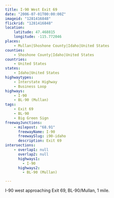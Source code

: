 ```yaml
---
title: I-90 West Exit 69
date: "2006-07-01T00:00:00Z"
imageid: "1281416848"
flickrid: "1281416848"
location:
    latitude: 47.468815
    longitude: -115.772046
places:
    - Mullan|Shoshone County|Idaho|United States
counties:
    - Shoshone County|Idaho|United States
countries:
    - United States
states:
    - Idaho|United States
highwaytypes:
    - Interstate Highway
    - Business Loop
highways:
    - I-90
    - BL-90 (Mullan)
tags:
    - Exit 69
    - BL-90
    - Big Green Sign
freewayJunctions:
    - milepost: "68.91"
      freewayName: I-90
      freewaySlug: i90-idaho
      description: Exit 69
intersections:
    - overlap1: null
      overlap2: null
      highways1:
        - I-90
      highways2:
        - BL-90 (Mullan)

---
```

I-90 west approaching Exit 69, BL-90/Mullan, 1 mile.